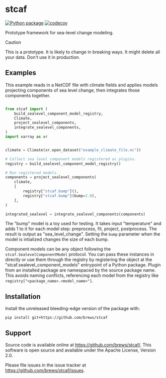 # stcaf

[![Python package](https://github.com/brews/stcaf/actions/workflows/pythonpackage.yml/badge.svg)](https://github.com/brews/stcaf/actions/workflows/pythonpackage.yml)
[![codecov](https://codecov.io/gh/brews/stcaf/graph/badge.svg?token=6XFLZLFYDY)](https://codecov.io/gh/brews/stcaf)

Prototype framework for sea-level change modeling.

> [!CAUTION]
> This is a prototype. It is likely to change in breaking ways. It might delete all your data. Don't use it in production.

## Examples

This example reads in a NetCDF file with climate fields and applies models projecting components of sea level change, then integrates those components together.

```python

from stcaf import (
    build_sealevel_component_model_registry,
    Climate,
    project_sealevel_components,
    integrate_sealevel_components,
)
import xarray as xr


climate = Climate(xr.open_dataset("example_climate_file.nc"))

# Collect sea level component models registered as plugins.
registry = build_sealevel_component_model_registry()

# Run registered models.
components = project_sealevel_components(
    climate,
    [
        registry["stcaf.bump"](),
        registry["stcaf.bump"](bump=2.0),
    ],
)

integrated_sealevel = integrate_sealevel_components(components)
```
The "bump" model is a toy used for testing. It takes input "temperature" and adds 1 to it for each model step: preprocess, fit, project, postprocess. The result is output as "sea_level_change". Setting the `bump` parameter when the model is intialized changes the size of each bump.

Component models can be any object following the `stcaf.SealevelComponentModel` protocol. You can pass these instances in directly or use them through the registry by registering the object at the "stcaf.sealevel_component_models" entrypoint of a Python package. Plugin from an installed package are namespaced by the source package name. This avoids naming conflicts, referencing each model from the registry like `registry["<package_name>.<model_name>"]`.

## Installation

Install the unreleased bleeding-edge version of the package with:
```
pip install git+https://github.com/brews/stcaf
```

## Support

Source code is available online at https://github.com/brews/stcaf/. This software is open source and available under the Apache License, Version 2.0.

Please file issues in the issue tracker at https://github.com/brews/stcaf/issues.
